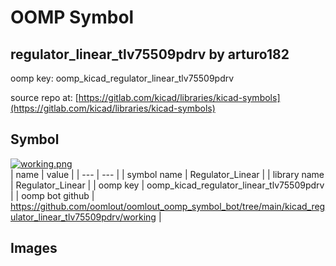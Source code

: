 # OOMP Symbol  
## regulator_linear_tlv75509pdrv  by arturo182  
  
oomp key: oomp_kicad_regulator_linear_tlv75509pdrv  
  
source repo at: [https://gitlab.com/kicad/libraries/kicad-symbols](https://gitlab.com/kicad/libraries/kicad-symbols)  
## Symbol  
  
[![working.png](working_600.png)](working.png)  
| name | value | 
| --- | --- | 
| symbol name | Regulator_Linear | 
| library name | Regulator_Linear | 
| oomp key | oomp_kicad_regulator_linear_tlv75509pdrv | 
| oomp bot github | https://github.com/oomlout/oomlout_oomp_symbol_bot/tree/main/kicad_regulator_linear_tlv75509pdrv/working | 
## Images  
